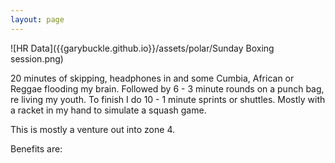 ```yaml
---
layout: page
---
```

![HR Data]({{garybuckle.github.io}}/assets/polar/Sunday Boxing session.png)


20 minutes of skipping, headphones in and some Cumbia, African or Reggae flooding my brain.
Followed by 6 - 3 minute rounds on a punch bag, re living my youth.
To finish I do 10 - 1 minute sprints or shuttles. Mostly with a racket in my hand to simulate a squash game.

This is mostly a venture out into zone 4.

Benefits are:
